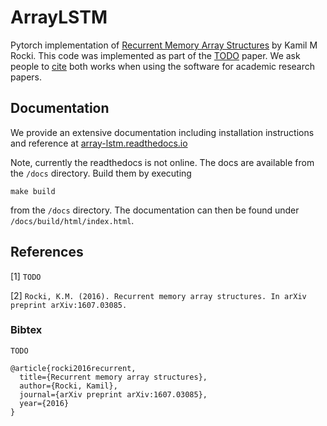 # ArrayLSTM
Pytorch implementation of [Recurrent Memory Array Structures](https://arxiv.org/abs/1607.03085) by Kamil M Rocki. This code was implemented as part of the [TODO](TODO) paper. We ask people to [cite](#References) both works when using the software for academic research papers.

## Documentation
We provide an extensive documentation including installation instructions and reference at [array-lstm.readthedocs.io](https://array-lstm.readthedocs.io/en/latest)


Note, currently the readthedocs is not online. The docs are available from the `/docs` directory.
Build them by executing
```
make build
```
from the `/docs` directory.
The documentation can then be found under `/docs/build/html/index.html`.


## References
[1] `TODO`

[2] `Rocki, K.M. (2016). Recurrent memory array structures. In arXiv preprint arXiv:1607.03085.`


### Bibtex
```
TODO
```

```
@article{rocki2016recurrent,
  title={Recurrent memory array structures},
  author={Rocki, Kamil},
  journal={arXiv preprint arXiv:1607.03085},
  year={2016}
}

```
